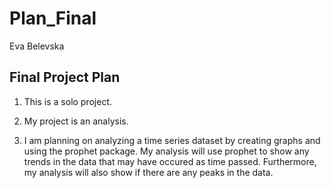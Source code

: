 # Plan_Final
Eva Belevska

## Final Project Plan

1.  This is a solo project.

2.  My project is an analysis.

3.  I am planning on analyzing a time series dataset by creating graphs
    and using the prophet package. My analysis will use prophet to show
    any trends in the data that may have occured as time passed.
    Furthermore, my analysis will also show if there are any peaks in
    the data.
